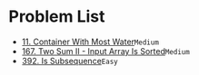 # Problem List
- [11. Container With Most Water](./11.md)`Medium`
- [167. Two Sum II - Input Array Is Sorted](./167.md)`Medium`
- [392. Is Subsequence](./392.md)`Easy`
